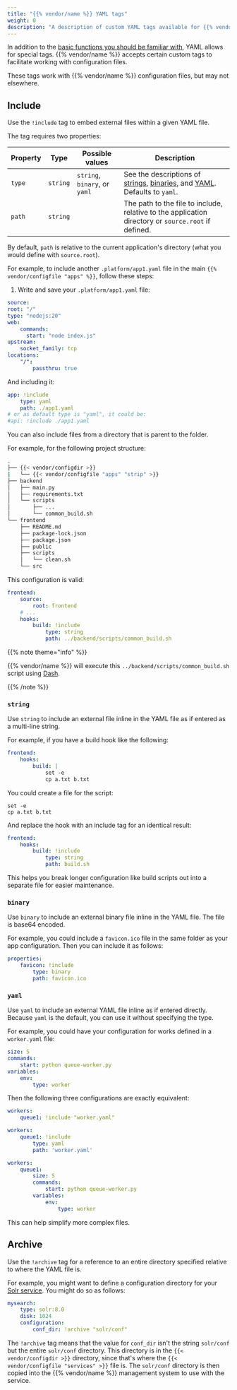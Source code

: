 ```yaml
---
title: "{{% vendor/name %}} YAML tags"
weight: 0
description: "A description of custom YAML tags available for {{% vendor/name %}} files."
---
```


In addition to the [basic functions you should be familiar with](./what-is-yaml.md), YAML allows for special tags.
{{% vendor/name %}} accepts certain custom tags to facilitate working with configuration files.

These tags work with {{% vendor/name %}} configuration files, but may not elsewhere.

## Include

Use the `!include` tag to embed external files within a given YAML file.

The tag requires two properties:

| Property | Type     | Possible values               | Description                                                                                             |
| -------- | -------- | ----------------------------- |---------------------------------------------------------------------------------------------------------|
| `type`   | `string` | `string`, `binary`, or `yaml` | See the descriptions of [strings](#string), [binaries](#binary), and [YAML](#yaml). Defaults to `yaml`. |
| `path`   | `string` |                               | The path to the file to include, relative to the application directory or `source.root` if defined.     |


By default, `path` is relative to the current application's directory (what you would define with `source.root`).

For example, to include another ``.platform/app1.yaml`` file in the main `{{% vendor/configfile "apps" %}}`, follow these steps:

1. Write and save your ``.platform/app1.yaml`` file:

```yaml {location=".platform/app1.yaml"}
source:
root: "/"
type: "nodejs:20"
web:
    commands:
      start: "node index.js"
upstream:
    socket_family: tcp
locations:
    "/":
        passthru: true
```

And including it:

```yaml {configFile="apps"}
app: !include
    type: yaml
    path: ./app1.yaml
# or as default type is "yaml", it could be:
#api: !include ./app1.yaml
```

You can also include files from a directory that is parent to the folder.

For example, for the following project structure:

```bash
.
├── {{< vendor/configdir >}}
|   └── {{< vendor/configfile "apps" "strip" >}}
├── backend
│   ├── main.py
│   ├── requirements.txt
│   └── scripts
│       ├── ...
│       └── common_build.sh
└── frontend
    ├── README.md
    ├── package-lock.json
    ├── package.json
    ├── public
    ├── scripts
    │   └── clean.sh
    └── src
```

This configuration is valid:

```yaml {configFile="apps"}
frontend:
    source:
        root: frontend
    # ...
    hooks:
        build: !include
            type: string
            path: ../backend/scripts/common_build.sh
```

{{% note theme="info" %}}

{{% vendor/name %}} will execute this ``../backend/scripts/common_build.sh`` script using [Dash](https://wiki.archlinux.org/title/Dash).

{{% /note %}}

### `string`

Use `string` to include an external file inline in the YAML file as if entered as a multi-line string.

For example, if you have a build hook like the following:

```yaml {configFile="apps"}
frontend:
    hooks:
        build: |
            set -e
            cp a.txt b.txt
```

You could create a file for the script:

```text {location="build.sh"}
set -e
cp a.txt b.txt
```

And replace the hook with an include tag for an identical result:

```yaml {configFile="apps"}
frontend:
    hooks:
        build: !include
            type: string
            path: build.sh
```

This helps you break longer configuration like build scripts out into a separate file for easier maintenance.

### `binary`

Use `binary` to include an external binary file inline in the YAML file.
The file is base64 encoded.

For example, you could include a `favicon.ico` file in the same folder as your app configuration.
Then you can include it as follows:

```yaml {configFile="apps"}
properties:
    favicon: !include
        type: binary
        path: favicon.ico
```

### `yaml`

Use `yaml` to include an external YAML file inline as if entered directly.
Because `yaml` is the default, you can use it without specifying the type.

For example, you could have your configuration for works defined in a `worker.yaml` file:

```yaml {location="worker.yaml"}
size: S
commands:
    start: python queue-worker.py
variables:
    env:
        type: worker
```

Then the following three configurations are exactly equivalent:

```yaml {configFile="app"}
workers:
    queue1: !include "worker.yaml"
```

```yaml {configFile="app"}
workers:
    queue1: !include
        type: yaml
        path: 'worker.yaml'
```

```yaml {configFile="app"}
workers:
    queue1:
        size: S
        commands:
            start: python queue-worker.py
        variables:
            env:
                type: worker
```

This can help simplify more complex files.

## Archive

Use the `!archive` tag for a reference to an entire directory specified relative to where the YAML file is.

For example, you might want to define a configuration directory for your [Solr service](/add-services/solr.md).
You might do so as follows:

```yaml {configFile="services"}
mysearch:
    type: solr:8.0
    disk: 1024
    configuration:
        conf_dir: !archive "solr/conf"
```

The `!archive` tag means that the value for `conf_dir` isn't the string `solr/conf` but the entire `solr/conf` directory.
This directory is in the `{{< vendor/configdir >}}` directory, since that's where the `{{< vendor/configfile "services" >}}` file is.
The `solr/conf` directory is then copied into the {{% vendor/name %}} management system to use with the service.
